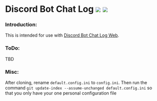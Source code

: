 # Discord Bot Chat Log ![](https://img.shields.io/badge/Python-3.4-3572A5.svg?style=plastic) ![](https://img.shields.io/badge/Status-In%20Development-EE7600.svg?style=plastic)

### Introduction:
This is intended for use with [Discord Bot Chat Log Web](https://github.com/TundraFizz/dbot-chat-log-web).

### ToDo:
TBD

### Misc:
After cloning, rename `default.config.ini` to `config.ini`. Then run the command `git update-index --assume-unchanged default.config.ini` so that you only have your one personal configuration file
